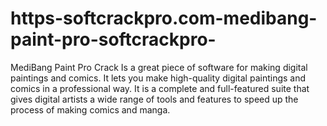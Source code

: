 # https-softcrackpro.com-medibang-paint-pro-softcrackpro-
MediBang Paint Pro Crack Is a great piece of software for making digital paintings and comics. It lets you make high-quality digital paintings and comics in a professional way. It is a complete and full-featured suite that gives digital artists a wide range of tools and features to speed up the process of making comics and manga. 
